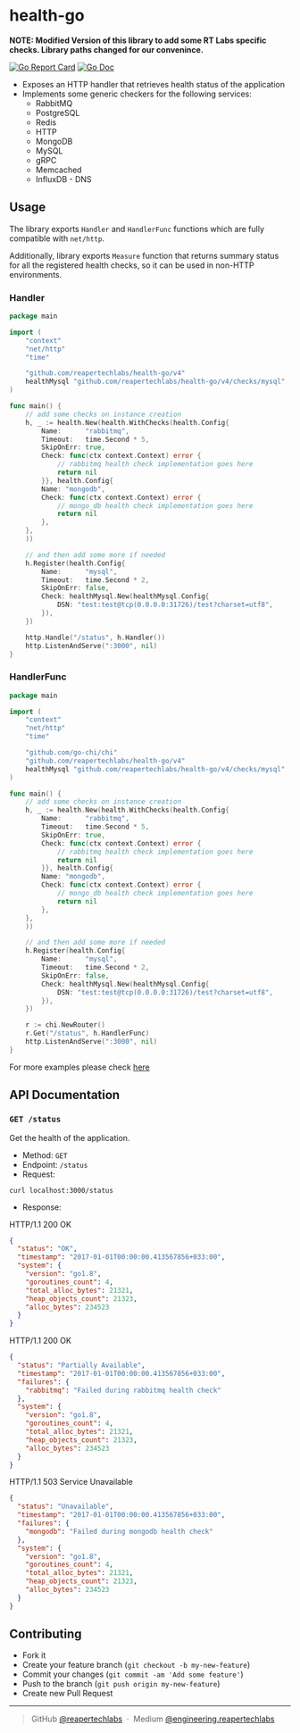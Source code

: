# health-go

**NOTE: Modified Version of this library to add some RT Labs specific checks. Library paths changed for our convenince.**

[![Go Report Card](https://goreportcard.com/badge/github.com/reapertechlabs/health-go)](https://goreportcard.com/report/github.com/reapertechlabs/health-go)
[![Go Doc](https://godoc.org/github.com/reapertechlabs/health-go?status.svg)](https://godoc.org/github.com/reapertechlabs/health-go)

- Exposes an HTTP handler that retrieves health status of the application
- Implements some generic checkers for the following services:
  - RabbitMQ
  - PostgreSQL
  - Redis
  - HTTP
  - MongoDB
  - MySQL
  - gRPC
  - Memcached
  - InfluxDB - DNS

## Usage

The library exports `Handler` and `HandlerFunc` functions which are fully compatible with `net/http`.

Additionally, library exports `Measure` function that returns summary status for all the registered health checks,
so it can be used in non-HTTP environments.

### Handler

```go
package main

import (
	"context"
	"net/http"
	"time"

	"github.com/reapertechlabs/health-go/v4"
	healthMysql "github.com/reapertechlabs/health-go/v4/checks/mysql"
)

func main() {
	// add some checks on instance creation
	h, _ := health.New(health.WithChecks(health.Config{
		Name:      "rabbitmq",
		Timeout:   time.Second * 5,
		SkipOnErr: true,
		Check: func(ctx context.Context) error {
			// rabbitmq health check implementation goes here
			return nil
		}}, health.Config{
		Name: "mongodb",
		Check: func(ctx context.Context) error {
			// mongo_db health check implementation goes here
			return nil
		},
	},
	))

	// and then add some more if needed
	h.Register(health.Config{
		Name:      "mysql",
		Timeout:   time.Second * 2,
		SkipOnErr: false,
		Check: healthMysql.New(healthMysql.Config{
			DSN: "test:test@tcp(0.0.0.0:31726)/test?charset=utf8",
		}),
	})

	http.Handle("/status", h.Handler())
	http.ListenAndServe(":3000", nil)
}
```

### HandlerFunc

```go
package main

import (
	"context"
	"net/http"
	"time"

	"github.com/go-chi/chi"
	"github.com/reapertechlabs/health-go/v4"
	healthMysql "github.com/reapertechlabs/health-go/v4/checks/mysql"
)

func main() {
	// add some checks on instance creation
	h, _ := health.New(health.WithChecks(health.Config{
		Name:      "rabbitmq",
		Timeout:   time.Second * 5,
		SkipOnErr: true,
		Check: func(ctx context.Context) error {
			// rabbitmq health check implementation goes here
			return nil
		}}, health.Config{
		Name: "mongodb",
		Check: func(ctx context.Context) error {
			// mongo_db health check implementation goes here
			return nil
		},
	},
	))

	// and then add some more if needed
	h.Register(health.Config{
		Name:      "mysql",
		Timeout:   time.Second * 2,
		SkipOnErr: false,
		Check: healthMysql.New(healthMysql.Config{
			DSN: "test:test@tcp(0.0.0.0:31726)/test?charset=utf8",
		}),
	})

	r := chi.NewRouter()
	r.Get("/status", h.HandlerFunc)
	http.ListenAndServe(":3000", nil)
}
```

For more examples please check [here](https://github.com/reapertechlabs/health-go/blob/master/_examples/server.go)

## API Documentation

### `GET /status`

Get the health of the application.

- Method: `GET`
- Endpoint: `/status`
- Request:

```
curl localhost:3000/status
```

- Response:

HTTP/1.1 200 OK

```json
{
  "status": "OK",
  "timestamp": "2017-01-01T00:00:00.413567856+033:00",
  "system": {
    "version": "go1.8",
    "goroutines_count": 4,
    "total_alloc_bytes": 21321,
    "heap_objects_count": 21323,
    "alloc_bytes": 234523
  }
}
```

HTTP/1.1 200 OK

```json
{
  "status": "Partially Available",
  "timestamp": "2017-01-01T00:00:00.413567856+033:00",
  "failures": {
    "rabbitmq": "Failed during rabbitmq health check"
  },
  "system": {
    "version": "go1.8",
    "goroutines_count": 4,
    "total_alloc_bytes": 21321,
    "heap_objects_count": 21323,
    "alloc_bytes": 234523
  }
}
```

HTTP/1.1 503 Service Unavailable

```json
{
  "status": "Unavailable",
  "timestamp": "2017-01-01T00:00:00.413567856+033:00",
  "failures": {
    "mongodb": "Failed during mongodb health check"
  },
  "system": {
    "version": "go1.8",
    "goroutines_count": 4,
    "total_alloc_bytes": 21321,
    "heap_objects_count": 21323,
    "alloc_bytes": 234523
  }
}
```

## Contributing

- Fork it
- Create your feature branch (`git checkout -b my-new-feature`)
- Commit your changes (`git commit -am 'Add some feature'`)
- Push to the branch (`git push origin my-new-feature`)
- Create new Pull Request

---

> GitHub [@reapertechlabs](https://github.com/reapertechlabs) &nbsp;&middot;&nbsp;
> Medium [@engineering.reapertechlabs](https://engineering.reapertechlabs.com)
